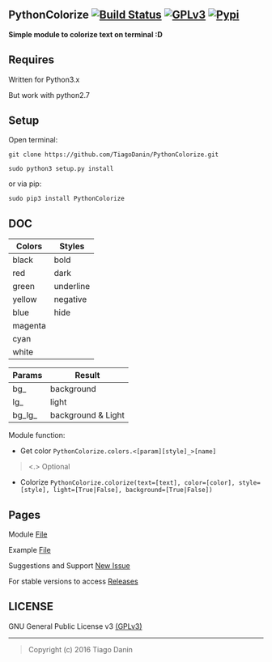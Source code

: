 ## PythonColorize [![Build Status](https://travis-ci.org/TiagoDanin/PythonColorize.svg?branch=master)](https://travis-ci.org/TiagoDanin/PythonColorize) [![GPLv3](https://img.shields.io/aur/license/yaourt.svg?maxAge=2592000)](https://github.com/TiagoDanin/PythonColorize/blob/master/LICENSE) [![Pypi](https://img.shields.io/badge/PythonColorize-Pypi-yellow.svg)](https://pypi.python.org/pypi/PythonColorize)
**Simple module to colorize text on terminal :D**

## Requires
Written for Python3.x

But work with python2.7

## Setup
Open terminal:

`git clone https://github.com/TiagoDanin/PythonColorize.git`

`sudo python3 setup.py install`

or via pip:

`sudo pip3 install PythonColorize`

## DOC

Colors  | Styles             |
--------|--------------------|
black   | bold               |
red     | dark               |
green   | underline          |
yellow  | negative           |
blue    | hide               |
magenta |                    |
cyan    |                    |
white   |                    |

Params  | Result             |
--------|--------------------|
bg_     | background         |
lg_     | light              |
bg_lg_  | background & Light |

Module function:

- Get color `PythonColorize.colors.<[param][style]_>[name]`

> <.> Optional

- Colorize `PythonColorize.colorize(text=[text], color=[color], style=[style], light=[True|False], background=[True|False])`

## Pages
Module [File](https://github.com/TiagoDanin/PythonColorize/blob/master/PythonColorize.py)

Example [File](https://github.com/TiagoDanin/PythonColorize/blob/master/example.py)

Suggestions and Support [New Issue](https://github.com/TiagoDanin/PythonColorize/issues/new)

For stable versions to access [Releases](https://github.com/TiagoDanin/PythonColorize/releases)


## LICENSE
GNU General Public License v3 [(GPLv3)](https://github.com/TiagoDanin/PythonColorize/blob/master/LICENSE)

---
>Copyright (c) 2016 Tiago Danin

